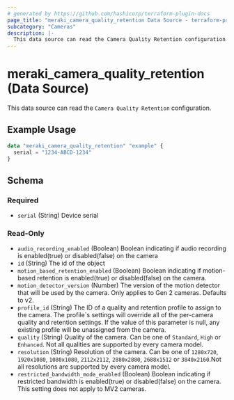 ```yaml
---
# generated by https://github.com/hashicorp/terraform-plugin-docs
page_title: "meraki_camera_quality_retention Data Source - terraform-provider-meraki"
subcategory: "Cameras"
description: |-
  This data source can read the Camera Quality Retention configuration.
---
```


# meraki_camera_quality_retention (Data Source)

This data source can read the `Camera Quality Retention` configuration.

## Example Usage

```terraform
data "meraki_camera_quality_retention" "example" {
  serial = "1234-ABCD-1234"
}
```

<!-- schema generated by tfplugindocs -->
## Schema

### Required

- `serial` (String) Device serial

### Read-Only

- `audio_recording_enabled` (Boolean) Boolean indicating if audio recording is enabled(true) or disabled(false) on the camera
- `id` (String) The id of the object
- `motion_based_retention_enabled` (Boolean) Boolean indicating if motion-based retention is enabled(true) or disabled(false) on the camera.
- `motion_detector_version` (Number) The version of the motion detector that will be used by the camera. Only applies to Gen 2 cameras. Defaults to v2.
- `profile_id` (String) The ID of a quality and retention profile to assign to the camera. The profile`s settings will override all of the per-camera quality and retention settings. If the value of this parameter is null, any existing profile will be unassigned from the camera.
- `quality` (String) Quality of the camera. Can be one of `Standard`, `High` or `Enhanced`. Not all qualities are supported by every camera model.
- `resolution` (String) Resolution of the camera. Can be one of `1280x720`, `1920x1080`, `1080x1080`, `2112x2112`, `2880x2880`, `2688x1512` or `3840x2160`.Not all resolutions are supported by every camera model.
- `restricted_bandwidth_mode_enabled` (Boolean) Boolean indicating if restricted bandwidth is enabled(true) or disabled(false) on the camera. This setting does not apply to MV2 cameras.
